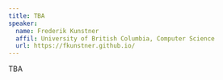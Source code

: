 ```yaml
---
title: TBA
speaker:
  name: Frederik Kunstner
  affil: University of British Columbia, Computer Science
  url: https://fkunstner.github.io/
---
```


TBA
